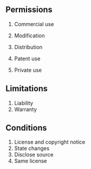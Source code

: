 ## Permissions
 
 1. Commercial use

 2. Modification

 3. Distribution

 4. Patent use

 5. Private use

## Limitations
1. Liability
2. Warranty

## Conditions
1. License and copyright notice
2. State changes
3. Disclose source
4. Same license
